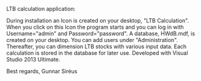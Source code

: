LTB calculation application:

During installation an Icon is created on your desktop, "LTB Calculation". When you click on this Icon the program starts and you can log in with Username="admin" and Password="password". A database, HWdB.mdf, is created on your desktop. You can add users under "Administration". Thereafter, you can dimension LTB stocks with various input data. Each calculation is stored in the database for later use.
Developed with Visual Studio 2013 Ultimate. 

Best regards, Gunnar Siréus
